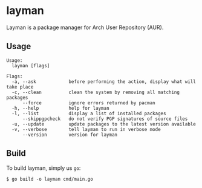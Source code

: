 # layman

Layman is a package manager for Arch User Repository (AUR).

## Usage
```
Usage:
  layman [flags]

Flags:
  -a, --ask            before performing the action, display what will take place
  -c, --clean          clean the system by removing all matching packages
      --force          ignore errors returned by pacman
  -h, --help           help for layman
  -l, --list           display a list of installed packages
      --skippgpcheck   do not verify PGP signatures of source files
  -u, --update         update packages to the latest version available
  -v, --verbose        tell layman to run in verbose mode
      --version        version for layman
```

## Build

To build layman, simply us `go`:
```
$ go build -o layman cmd/main.go
```
